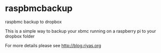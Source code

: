 raspbmcbackup
=============

raspbmc backup to dropbox


This is a simple way to backup your xbmc running on a raspberry pi to your dropbox folder

For more details please see http://blog.riyas.org
